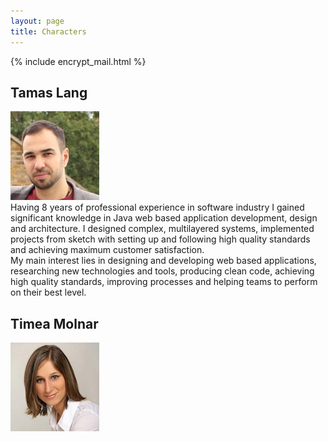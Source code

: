 ```yaml
---
layout: page
title: Characters
---
```

{% include encrypt_mail.html %}

## Tamas Lang

<div class="aboutText">
<p class="message">
  <img class="morph" src="/assets/contact/profileTL.jpg">
    <a href="https://uk.linkedin.com/in/tamaslang" class="iconLinkedIn" target="_blank"></a>
    <a href="javascript:linkTo_UnCryptMailto('nbjmup;ubnbt/mbohAubmbohtpgu/psh');" class="iconEmail" target="_blank"></a>
    <a href="https://twitter.com/TmsLng" class="iconTwitter" target="_blank"></a>
    <a href="https://github.com/tamaslang" class="iconGithub" target="_blank"></a>
  <br/>
    Having 8 years of professional experience in software industry I gained significant knowledge in Java web based application development, design and architecture.
    I designed complex, multilayered systems, implemented projects from sketch with setting up and following high quality standards and achieving maximum customer satisfaction.
  <br/>
    My main interest lies in designing and developing web based applications, researching new technologies and tools,
    producing clean code, achieving high quality standards, improving processes and helping teams to perform on their best level.
  </p>
</div>

## Timea Molnar

<div class="aboutText" >
  <p class="message">
  <img class="morph" src="/assets/contact/profileTM.jpg">
  <a href="https://uk.linkedin.com/in/timeamolnar3" class="iconLinkedIn" target="_blank"></a>
  <a href="javascript:linkTo_UnCryptMailto('nbjmup;ujnfb/npmobsAubmbohtpgu/psh');" class="iconEmail" target="_blank"></a>
  <a href="https://twitter.com/montymea" class="iconTwitter" target="_blank"></a>
  <a href="https://github.com/timeamolnar" class="iconGithub" target="_blank"></a>
  <br/><br/>
    </p>
</div>



